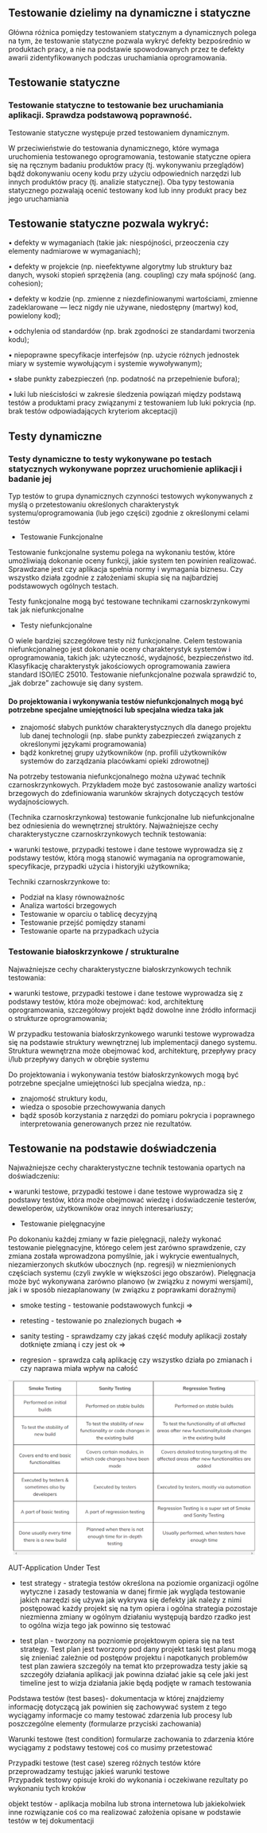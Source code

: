 ## Testowanie dzielimy na dynamiczne i statyczne 

Główna różnica pomiędzy testowaniem statycznym a dynamicznych polega na tym, że testowanie
statyczne pozwala wykryć defekty bezpośrednio w produktach pracy, a nie na podstawie
spowodowanych przez te defekty awarii zidentyfikowanych podczas uruchamiania oprogramowania. 


## Testowanie statyczne 

### Testowanie statyczne to testowanie bez uruchamiania aplikacji. Sprawdza podstawową poprawność.

Testowanie statyczne występuje przed testowaniem dynamicznym.

W przeciwieństwie do testowania dynamicznego, które wymaga uruchomienia testowanego
oprogramowania, testowanie statyczne opiera się na ręcznym badaniu produktów pracy
(tj. wykonywaniu przeglądów) bądź dokonywaniu oceny kodu przy użyciu odpowiednich narzędzi lub
innych produktów pracy (tj. analizie statycznej). Oba typy testowania statycznego pozwalają ocenić
testowany kod lub inny produkt pracy bez jego uruchamiania

## Testowanie statyczne pozwala wykryć:

• defekty w wymaganiach (takie jak: niespójności, przeoczenia czy elementy nadmiarowe
w wymaganiach);

• defekty w projekcie (np. nieefektywne algorytmy lub struktury baz danych, wysoki stopień
sprzężenia (ang. coupling) czy mała spójność (ang. cohesion);

• defekty w kodzie (np. zmienne z niezdefiniowanymi wartościami, zmienne zadeklarowane —
lecz nigdy nie używane, niedostępny (martwy) kod, powielony kod);

• odchylenia od standardów (np. brak zgodności ze standardami tworzenia kodu);

• niepoprawne specyfikacje interfejsów (np. użycie różnych jednostek miary w systemie
wywołującym i systemie wywoływanym);

• słabe punkty zabezpieczeń (np. podatność na przepełnienie bufora);

• luki lub nieścisłości w zakresie śledzenia powiązań między podstawą testów a produktami pracy
związanymi z testowaniem lub luki pokrycia (np. brak testów odpowiadających kryteriom
akceptacji)

## Testy dynamiczne 

### Testy dynamiczne to testy wykonywane po testach statycznych wykonywane poprzez uruchomienie aplikacji i badanie jej 


Typ testów to grupa dynamicznych czynności testowych wykonywanych z myślą o przetestowaniu
określonych charakterystyk systemu/oprogramowania (lub jego części) zgodnie z określonymi celami
testów


* Testowanie Funkcjonalne

 Testowanie funkcjonalne systemu polega na wykonaniu testów, które umożliwiają dokonanie oceny
funkcji, jakie system ten powinien realizować. Sprawdzane jest czy aplikacja spełnia normy i wymagania biznesu. Czy wszystko działa zgodnie z założeniami skupia się na najbardziej podstawowych ogólnych testach.

Testy funkcjonalne mogą być testowane technikami czarnoskrzynkowymi tak jak niefunkcjonalne

* Testy niefunkcjonalne 

O wiele bardziej szczegółowe testy niż funkcjonalne.
Celem testowania niefunkcjonalnego jest dokonanie oceny charakterystyk systemów i oprogramowania,
takich jak: 
użyteczność, 
wydajność, 
bezpieczeństwo itd. 
Klasyfikację charakterystyk jakościowych
oprogramowania zawiera standard ISO/IEC 25010. Testowanie niefunkcjonalne pozwala sprawdzić to,
„jak dobrze” zachowuje się dany system. 

#### Do projektowania i wykonywania testów niefunkcjonalnych mogą być potrzebne specjalne umiejętności lub specjalna wiedza taka jak 

- znajomość słabych punktów charakterystycznych dla danego projektu lub danej technologii (np. słabe punkty zabezpieczeń związanych z określonymi językami programowania) 
- bądź konkretnej grupy użytkowników (np. profili użytkowników systemów do zarządzania placówkami opieki zdrowotnej)


Na potrzeby testowania niefunkcjonalnego można używać technik czarnoskrzynkowych. Przykładem może być zastosowanie analizy wartości brzegowych do zdefiniowania warunków skrajnych
dotyczących testów wydajnościowych.

(Technika czarnoskrzynkowa) testowanie funkcjonalne lub niefunkcjonalne bez odniesienia do wewnętrznej struktóry.
Najważniejsze cechy charakterystyczne czarnoskrzynkowych technik testowania:

• warunki testowe, przypadki testowe i dane testowe wyprowadza się z podstawy testów, którą
mogą stanowić wymagania na oprogramowanie, specyfikacje, przypadki użycia i historyjki
użytkownika;

Techniki czarnoskrzynkowe to: 
- Podział na klasy równoważnośc
- Analiza wartości brzegowych
- Testowanie w oparciu o tablicę decyzyjną
- Testowanie przejść pomiędzy stanami
- Testowanie oparte na przypadkach użycia


 ### Testowanie białoskrzynkowe / strukturalne


Najważniejsze cechy charakterystyczne białoskrzynkowych technik testowania:

• warunki testowe, przypadki testowe i dane testowe wyprowadza się z podstawy testów, która
może obejmować: kod, architekturę oprogramowania, szczegółowy projekt bądź dowolne inne źródło informacji o strukturze oprogramowania;



W przypadku testowania białoskrzynkowego warunki testowe wyprowadza się na podstawie struktury
wewnętrznej lub implementacji danego systemu. Struktura wewnętrzna może obejmować kod,
architekturę, przepływy pracy i/lub przepływy danych w obrębie systemu


Do projektowania i wykonywania testów białoskrzynkowych mogą być potrzebne specjalne umiejętności
lub specjalna wiedza, np.: 

- znajomość struktury kodu,
- wiedza o sposobie przechowywania danych
- bądź sposób korzystania z narzędzi do pomiaru
pokrycia i poprawnego interpretowania generowanych przez nie rezultatów.


## Testowanie na podstawie doświadczenia 
Najważniejsze cechy charakterystyczne technik testowania opartych na doświadczeniu:

• warunki testowe, przypadki testowe i dane testowe wyprowadza się z podstawy testów, która
może obejmować wiedzę i doświadczenie testerów, deweloperów, użytkowników oraz innych
interesariuszy;



* Testowanie pielęgnacyjne

Po dokonaniu każdej zmiany w fazie pielęgnacji, należy wykonać testowanie pielęgnacyjne, którego
celem jest zarówno sprawdzenie, czy zmiana została wprowadzona pomyślnie, jak i wykrycie
ewentualnych, niezamierzonych skutków ubocznych (np. regresji) w niezmienionych częściach systemu
(czyli zwykle w większości jego obszarów). Pielęgnacja może być wykonywana zarówno planowo
(w związku z nowymi wersjami), jak i w sposób niezaplanowany (w związku z poprawkami doraźnymi) 

* smoke testing - testowanie podstawowych funkcji =>

* retesting - testowanie po znalezionych bugach => 

* sanity testing - sprawdzamy czy jakaś część moduły aplikacji zostały dotknięte zmianą i czy jest ok => 

* regresion - sprawdza całą aplikację czy wszystko działa po zmianach i czy naprawa miała wpływ na całość 

![Alt text](<smoke sanity regresion.png>)


 AUT-Application Under Test

- test strategy - strategia testów określona na poziomie organizacji ogólne wytyczne i zasady testowania w danej firmie jak wygląda testowanie jakich narzędzi się używa 
jak wykrywa się defekty jak należy z nimi postępować  każdy projekt się na tym opiera i ogólna strategia pozostaje niezmienna zmiany w ogólnym działaniu występują bardzo rzadko 
jest to ogólna wizja tego jak powinno się testować 

- test plan - tworzony na pozniomie projektowym opiera się na test strategy. Test plan jest tworzony pod dany projekt taski test planu mogą się znieniać zależnie od postępów projektu i napotkanych problemów 
test plan zawiera szczególy na temat kto przeprowadza testy jakie są szczegóły działania aplikacji jak powinna działać jakie są cele jaki jest timeline
jest to wizja działania jakie będą podjęte w ramach testowania 



Podstawa testów (test bases)- dokumentacja w której znajdziemy informację dotyczącą jak powinien się zachowywać system z tego wyciągamy informacje co mamy testować zdarzenia lub procesy lub poszczególne elementy (formularze przyciski zachowania)


Warunki testowe (test condition) formularze zachowania to zdarzenia które wyciągamy z podstawy testowej coś co musimy przetestować 


Przypadki testowe (test case) szereg różnych testów które przeprowadzamy testując jakieś warunki testowe   
Przypadek testowy opisuje kroki do wykonania i oczekiwane rezultaty po wykonaniu tych kroków


objekt testów - aplikacja mobilna lub strona internetowa lub jakiekolwiek inne rozwiązanie 
coś co ma realizować założenia opisane w podstawie testów w tej dokumentacji 









